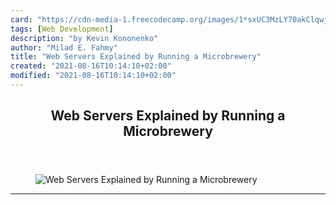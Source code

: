 ```yaml
---
card: "https://cdn-media-1.freecodecamp.org/images/1*sxUC3MzLY70akClqwjeV9g.jpeg"
tags: [Web Development]
description: "by Kevin Kononenko"
author: "Milad E. Fahmy"
title: "Web Servers Explained by Running a Microbrewery"
created: "2021-08-16T10:14:10+02:00"
modified: "2021-08-16T10:14:10+02:00"
---
```

<div class="site-wrapper">
<main id="site-main" class="site-main outer">
<div class="inner">
<article class="post-full post tag-web-development tag-tech tag-tutorial tag-learning tag-programming ">
<header class="post-full-header">
<h1 class="post-full-title">Web Servers Explained by Running a Microbrewery</h1>
</header>
<figure class="post-full-image">
<picture>
<source media="(max-width: 700px)" sizes="1px" srcset="data:image/gif;base64,R0lGODlhAQABAIAAAAAAAP///yH5BAEAAAAALAAAAAABAAEAAAIBRAA7 1w">
<source media="(min-width: 701px)" sizes="(max-width: 800px) 400px,
(max-width: 1170px) 700px,
1400px" srcset="https://cdn-media-1.freecodecamp.org/images/1*sxUC3MzLY70akClqwjeV9g.jpeg 300w,
https://cdn-media-1.freecodecamp.org/images/1*sxUC3MzLY70akClqwjeV9g.jpeg 600w,
https://cdn-media-1.freecodecamp.org/images/1*sxUC3MzLY70akClqwjeV9g.jpeg 1000w,
https://cdn-media-1.freecodecamp.org/images/1*sxUC3MzLY70akClqwjeV9g.jpeg 2000w">
<img onerror="this.style.display='none'" src="https://cdn-media-1.freecodecamp.org/images/1*sxUC3MzLY70akClqwjeV9g.jpeg" alt="Web Servers Explained by Running a Microbrewery">
</picture>
</figure>
<section class="post-full-content">
<div class="post-content medium-migrated-article">
</div>
<hr>
</section>
</article>
</div>
</main>
</div>
<!-- Google Tag Manager (noscript) -->
<!-- End Google Tag Manager (noscript) -->
